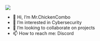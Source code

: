 ![](https://komarev.com/ghpvc/?username=PseudoSyntax&label=Profile+Views&style=flat-square&color=blueviolet)

- 👋 Hi, I’m Mr.ChickenCombo
- 👀 I’m interested in Cybersecurity
- 💞️ I’m looking to collaborate on projects
- 📫 How to reach me: Discord

<!---
PseudoSyntax/PseudoSyntax is a ✨ special ✨ repository because its `README.md` (this file) appears on your GitHub profile.
You can click the Preview link to take a look at your changes.
--->

